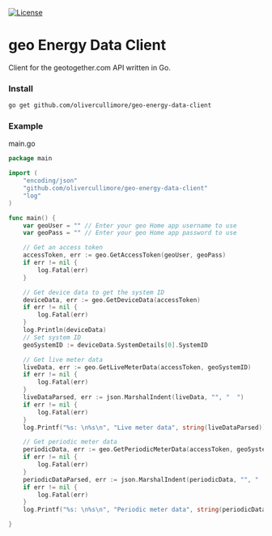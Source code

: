 [![License](https://img.shields.io/github/license/OliverCullimore/geo-energy-data-client?style=for-the-badge)](https://github.com/OliverCullimore/geo-energy-data-client)

# geo Energy Data Client

Client for the geotogether.com API written in Go.

### Install
```sh
go get github.com/olivercullimore/geo-energy-data-client
```

### Example
main.go

```go
package main

import (
	"encoding/json"
	"github.com/olivercullimore/geo-energy-data-client"
	"log"
)

func main() {
	var geoUser = "" // Enter your geo Home app username to use
	var geoPass = "" // Enter your geo Home app password to use

	// Get an access token
	accessToken, err := geo.GetAccessToken(geoUser, geoPass)
	if err != nil {
		log.Fatal(err)
	}

	// Get device data to get the system ID
	deviceData, err := geo.GetDeviceData(accessToken)
	if err != nil {
		log.Fatal(err)
	}
	log.Println(deviceData)
	// Set system ID
	geoSystemID := deviceData.SystemDetails[0].SystemID

	// Get live meter data
	liveData, err := geo.GetLiveMeterData(accessToken, geoSystemID)
	if err != nil {
		log.Fatal(err)
	}
	liveDataParsed, err := json.MarshalIndent(liveData, "", "  ")
	if err != nil {
		log.Fatal(err)
	}
	log.Printf("%s: \n%s\n", "Live meter data", string(liveDataParsed))

	// Get periodic meter data
	periodicData, err := geo.GetPeriodicMeterData(accessToken, geoSystemID)
	if err != nil {
		log.Fatal(err)
	}
	periodicDataParsed, err := json.MarshalIndent(periodicData, "", "  ")
	if err != nil {
		log.Fatal(err)
	}
	log.Printf("%s: \n%s\n", "Periodic meter data", string(periodicDataParsed))

}
```